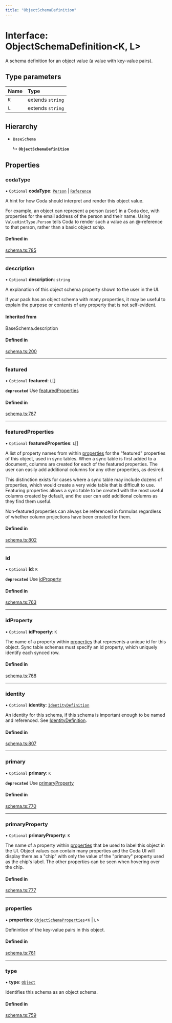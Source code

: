 ```yaml
---
title: "ObjectSchemaDefinition"
---
```

# Interface: ObjectSchemaDefinition<K, L\>

A schema definition for an object value (a value with key-value pairs).

## Type parameters

| Name | Type |
| :------ | :------ |
| `K` | extends `string` |
| `L` | extends `string` |

## Hierarchy

- `BaseSchema`

  ↳ **`ObjectSchemaDefinition`**

## Properties

### codaType

• `Optional` **codaType**: [`Person`](../enums/ValueHintType.md#person) \| [`Reference`](../enums/ValueHintType.md#reference)

A hint for how Coda should interpret and render this object value.

For example, an object can represent a person (user) in a Coda doc, with properties for the
email address of the person and their name. Using `ValueHintType.Person` tells Coda to
render such a value as an @-reference to that person, rather than a basic object schip.

#### Defined in

[schema.ts:785](https://github.com/coda/packs-sdk/blob/main/schema.ts#L785)

___

### description

• `Optional` **description**: `string`

A explanation of this object schema property shown to the user in the UI.

If your pack has an object schema with many properties, it may be useful to
explain the purpose or contents of any property that is not self-evident.

#### Inherited from

BaseSchema.description

#### Defined in

[schema.ts:200](https://github.com/coda/packs-sdk/blob/main/schema.ts#L200)

___

### featured

• `Optional` **featured**: `L`[]

**`deprecated`** Use [featuredProperties](ObjectSchemaDefinition.md#featuredproperties)

#### Defined in

[schema.ts:787](https://github.com/coda/packs-sdk/blob/main/schema.ts#L787)

___

### featuredProperties

• `Optional` **featuredProperties**: `L`[]

A list of property names from within [properties](ObjectSchemaDefinition.md#properties) for the "featured" properties
of this object, used in sync tables. When a sync table is first added to a document,
columns are created for each of the featured properties. The user can easily add additional
columns for any other properties, as desired.

This distinction exists for cases where a sync table may include dozens of properties,
which would create a very wide table that is difficult to use. Featuring properties
allows a sync table to be created with the most useful columns created by default,
and the user can add additional columns as they find them useful.

Non-featured properties can always be referenced in formulas regardless of whether column
projections have been created for them.

#### Defined in

[schema.ts:802](https://github.com/coda/packs-sdk/blob/main/schema.ts#L802)

___

### id

• `Optional` **id**: `K`

**`deprecated`** Use [idProperty](ObjectSchemaDefinition.md#idproperty)

#### Defined in

[schema.ts:763](https://github.com/coda/packs-sdk/blob/main/schema.ts#L763)

___

### idProperty

• `Optional` **idProperty**: `K`

The name of a property within [properties](ObjectSchemaDefinition.md#properties) that represents a unique id for this object.
Sync table schemas must specify an id property, which uniquely identify each synced row.

#### Defined in

[schema.ts:768](https://github.com/coda/packs-sdk/blob/main/schema.ts#L768)

___

### identity

• `Optional` **identity**: [`IdentityDefinition`](IdentityDefinition.md)

An identity for this schema, if this schema is important enough to be named and referenced.
See [IdentityDefinition](IdentityDefinition.md).

#### Defined in

[schema.ts:807](https://github.com/coda/packs-sdk/blob/main/schema.ts#L807)

___

### primary

• `Optional` **primary**: `K`

**`deprecated`** Use [primaryProperty](ObjectSchemaDefinition.md#primaryproperty)

#### Defined in

[schema.ts:770](https://github.com/coda/packs-sdk/blob/main/schema.ts#L770)

___

### primaryProperty

• `Optional` **primaryProperty**: `K`

The name of a property within [properties](ObjectSchemaDefinition.md#properties) that be used to label this object in the UI.
Object values can contain many properties and the Coda UI will display them as a "chip"
with only the value of the "primary" property used as the chip's label. The other properties
can be seen when hovering over the chip.

#### Defined in

[schema.ts:777](https://github.com/coda/packs-sdk/blob/main/schema.ts#L777)

___

### properties

• **properties**: [`ObjectSchemaProperties`](../types/ObjectSchemaProperties.md)<`K` \| `L`\>

Definintion of the key-value pairs in this object.

#### Defined in

[schema.ts:761](https://github.com/coda/packs-sdk/blob/main/schema.ts#L761)

___

### type

• **type**: [`Object`](../enums/ValueType.md#object)

Identifies this schema as an object schema.

#### Defined in

[schema.ts:759](https://github.com/coda/packs-sdk/blob/main/schema.ts#L759)
